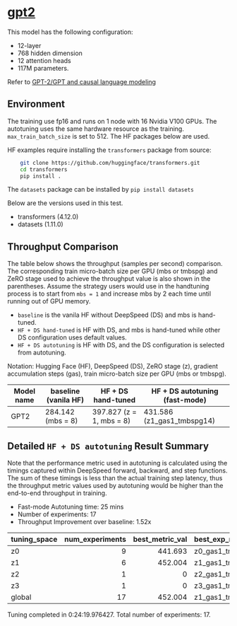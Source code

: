 # [gpt2](https://huggingface.co/gpt2)

This model has the following configuration:

- 12-layer
- 768 hidden dimension
- 12 attention heads
- 117M parameters.

Refer to [GPT-2/GPT and causal language modeling](https://github.com/huggingface/transformers/tree/master/examples/pytorch/language-modeling#gpt-2gpt-and-causal-language-modeling)

## Environment

The training use fp16 and runs on 1 node with 16 Nvidia V100 GPUs. The autotuning uses the same hardware resource as the training. `max_train_batch_size` is set to 512.
The HF packages below are used.

HF examples require installing the `transformers` package from source:
```bash
    git clone https://github.com/huggingface/transformers.git
    cd transformers
    pip install .
```
The `datasets` package can be installed by `pip install datasets`

Below are the versions used in this test.

- transformers (4.12.0)
- datasets (1.11.0)
## Throughput Comparison

The table below shows the throughput (samples per second) comparison. The corresponding train micro-batch size per GPU (mbs or tmbspg) and ZeRO stage used to achieve the throughput value is also shown in the parentheses. Assume the strategy users would use in the handtuning process is to start from `mbs = 1` and increase mbs by 2 each time until running out of GPU memory.
 - `baseline` is the vanila HF without DeepSpeed (DS) and mbs is hand-tuned.
 - `HF + DS hand-tuned` is HF with DS, and mbs is hand-tuned while other DS configuration uses default values.
 - `HF + DS autotuning` is HF with DS, and the DS configuration is selected from autotuning.

Notation: Hugging Face (HF), DeepSpeed (DS), ZeRO stage (z), gradient accumulation steps (gas), train micro-batch size per GPU (mbs or tmbspg).

| Model name | baseline (vanila HF) | HF + DS hand-tuned       | HF + DS autotuning (fast-mode) |
| ---------- | -------------------- | ------------------------ | ------------------------------ |
| GPT2       | 284.142 (mbs = 8)    | 397.827 (z = 1, mbs = 8) | 431.586 (z1_gas1_tmbspg14)     |


## Detailed `HF + DS autotuning` Result Summary

Note that the performance metric used in autotuning is calculated using the timings captured within DeepSpeed forward, backward, and step functions. The sum of these timings is less than the actual training step latency, thus the throughput metric values used by autotuning would be higher than the end-to-end throughput in training.

- Fast-mode Autotuning time: 25 mins
- Number of experiments: 17
- Throughput Improvement over baseline: 1.52x

| tuning_space | num_experiments | best_metric_val | best_exp_name    |
| :----------- | --------------: | --------------: | :--------------- |
| z0           |               9 |         441.693 | z0_gas1_tmbspg11 |
| z1           |               6 |         452.004 | z1_gas1_tmbspg15 |
| z2           |               1 |               0 | z2_gas1_tmbspg15 |
| z3           |               1 |               0 | z3_gas1_tmbspg15 |
| global       |              17 |         452.004 | z1_gas1_tmbspg15 |

Tuning completed in 0:24:19.976427. Total number of experiments: 17.

